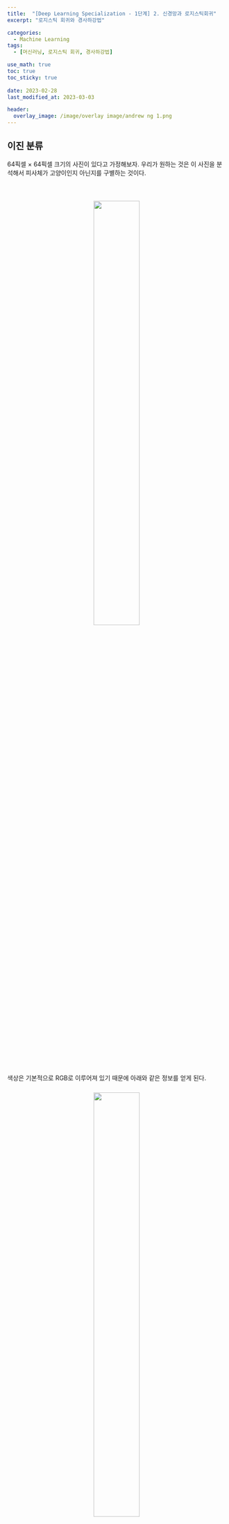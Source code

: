 ```yaml
---
title:  "[Deep Learning Specialization - 1단계] 2. 신경망과 로지스틱회귀"
excerpt: "로지스틱 회귀와 경사하강법"

categories:
  - Machine Learning
tags:
  - [머신러닝, 로지스틱 회귀, 경사하강법]

use_math: true
toc: true
toc_sticky: true
 
date: 2023-02-28
last_modified_at: 2023-03-03

header:
  overlay_image: /image/overlay image/andrew ng 1.png
---
```


## 이진 분류
64픽셀 $\times$ 64픽셀 크기의 사진이 있다고 가정해보자. 우리가 원하는 것은 이 사진을 분석해서 피사체가 고양이인지 아닌지를 구별하는 것이다.

<br/>
<figure style="display:block; text-align:center;">
  <img src="/image/Deep Learning Specialization/고양이사진.jpg"
       style="width: 50%; height: auto; margin:10px">
</figure>
<br/>

색상은 기본적으로 RGB로 이루어져 있기 때문에 아래와 같은 정보를 얻게 된다.
<br/>
<figure style="display:block; text-align:center;">
  <img src="/image/Deep Learning Specialization/고양이사진 RGB 분석.jpg"
       style="width: 50%; height: auto; margin:10px">
  <figcaption style="text-align:center; font-size:14px; color:#808080">
    64픽셀을 전부 나타내지 않고 간소화하였다.
  </figcaption>
</figure>
<br/>

이를 '특성벡터'로 변환해야 분석에 사용할 수 있다. 특성벡터는 말 그대로 특성을 담고있는 벡터를 의미한다.

$$x=\begin{bmatrix}255\\231\\...\\...\\255\\134 \end{bmatrix}$$

특성벡터의 차원(dimension)을 확인하는 것은 중요하다. 3개의 색상이 각각 64 $\times$ 64 의 픽셀을 가지고 있으므로 아래와 같이 계산할 수 있다.

$$n = n_x = 64 \times 64 \times 3 = 12288$$

앞으로 $n_x$는 벡터 $x$의 차원을 표현하는 것으로 약속한다.

특성벡터($x$)와 결과($y$)의 조합인 $(x, y)$ 는 다음과 같은 조건을 따른다.
- $x \in R^{n_x}$ (n차원 벡터 집합)
- $y \in \{0, 1\}$

m개의 훈련 데이터가 있다고 하면 다음과 같이 표현된다.

$$ \{(x^{(1)}, y^{(1)}), (x^{(2)}, y^{(2)}), ... , (x^{(m)}, y^{(m)})\} $$

여기서 m개의 특성벡터만을 모아 표현할 수도 있다.

$$X = \begin{bmatrix}
| & | & & |\\ 
x^{(1)} & x^{(2)} & \cdots & x^{(m)}\\
| & | & & |
\end{bmatrix}$$

행렬 X의 모양은(`X.shape`) $(n_x, m)$이다. 벡터 m개를 모아두었고, 각각의 벡터가 $n_x$차원을 가지기 때문이다.

결과인 y도 행렬로 표현할 수 있다.

$$ Y=\begin{bmatrix}y^{(1)}&y^{(2)}&...&y^{(m)}\end{bmatrix} $$

모양은 X와 비슷하지만 실제로는 완전히 다르다. `Y.shape`의 값은 $(1, m)$이다.

<br/>

## 로지스틱 회귀
로지스틱 회귀는 특성벡터 x가 주어졌을 떄 우리는 결과 y를 알고 싶다. 더 자세하게는 그 그림에 찍힌 것이 진짜 고양이인 확률을 알고 싶은 것이다. 식으로 표현하면 아래와 같다.

$$ \hat{y} = P(y=1|x)$$

일종의 조건부 확률이다. 

x를 이용해 y를 도출하는 과정에서는 다양한 매개변수가 필요하다. w와 b가 그 역할을 해준다.

$w \in R^{n_x}$   
$b \in R$

w는 벡터이고 b는 실수이다. 결과 값을 구하는 과정을 w, x, b를 이용해 선형회귀처럼 식을 써보면 아래와 같다.

$$\hat{y} = w^Tx + b$$

그러나 앞서 다른 강의에서 살펴보았듯이, 선형회귀는 확률을 예측하는 데 적합하지 않다. 확률은 0과 1 사이의 값이어야 하지만, 선형회귀의 결과는 0보다 작을 수도 있고, 1보다 클 수도 있기 때문이다.

그래서 우리는 로지스틱 회귀를 사용한다. 로지스틱 회귀는 시그모이드 함수를 이용해 선형회귀의 결과를 0과 1 사이로 fitting하는 것이라고 생각하면 편하다. 시그모이드 함수는 아래처럼 생겼다.
<br/>
<figure style="display:block; text-align:center;">
  <img src="/image/Deep Learning Specialization/sigmoid 함수.png"
       style="width: 80%; height: auto; margin:10px">
  <figcaption style="text-align:center; font-size:14px; color:#808080">
    Sigmoid 함수 (출처: 위키백과)
  </figcaption>
</figure>
<br/>

보다시피 시그모이드 함수는 모든 함숫값이 0과 1 사이에 위치한다. 어떠한 값을 집어넣어도 0과 1사이의 결과 값이 주어진다.

앞선 식을 시그모이드 함수에 적용하면 다음과 같다.

$$\hat{y} = \sigma(w^Tx + b)$$

시그모이드 함수식은 이렇게 생겼다.

$$\sigma(z) = \frac{1}{1+e^{-z}}$$

z가 매우 커지면 $e^{-z}$는 0에 가까워지고, 함숫값은 1에 가까워진다. 반대로 z가 매우 작아지면 $e^{-z}$는 매우 커지고, 함숫값은 0에 가까워진다.

<br/>

## 손실함수와 비용함수
로지스틱 회귀는 말 그대로 '예측'이다. 우리는 예측이 실제와 차이가 없도록 각 특성벡터들에 대해 실제 결과와 예측값의 차이를 줄이고 싶다.

손실함수(loss function)은 하나의 특성벡터에 대해 결과와의 차이를 파악하는 함수이다. '로지스틱 회귀에서' 손실 함수는 다음과 같이 정의한다.

$$ L(\hat{y}, y) = -(y\log{}{\hat{y}} + (1-y)\log{}{(1-\hat{y})}) $$

y가 1이면, 손실함수는 $ L(\hat{y}, y) = -\log{}{\hat{y}} $ 가 되고, $\hat{y}$ 가 증가해야 손실이 줄어든다.    
반대로 y가 0이면 손실함수는 $ L(\hat{y}, y) = -\log{}{(1-\hat{y})} $ 가 되고, $\hat{y}$ 가 감소해야 손실이 줄어든다.    

손실함수가 하나의 특성벡터에 대해 손실을 파악한다면, 비용함수(cost function)는 전체 행렬에 대한 차이를 파악한다.

$$\displaystyle J(w, b) = \frac{1}{m} \sum_{i=1}^{m}{L(\hat{y}^{(i)}, y^{(i)})} = -\frac{1}{m} \sum_{i=1}^{m}{[y^{(i)}\log{}{\hat{y}^{(i)}} + (1-y^{(i)})\log{}{(1-\hat{y}^{(i)})}]} $$

비용함수가 가진 변수에 주목하자. 핵심은 손실함수를 최소화하는 w와 b를 찾는 것이다.

<br/>

## 경사하강법
경사하강법은 비용함수를 최소화하는 매개변수 w, b를 찾는 과정이다. 함수로 만들어진 면 위의 임의의 한 점에서 최솟값을 향해 하강한다고 하여 경사하강법이라는 이름이 붙었다.
<br/>
<figure style="display:block; text-align:center;">
  <img src="/image/Deep Learning Specialization/경사하강법.jpg"
       style="width: 50%; height: auto; margin:10px">
</figure>
<br/>

위의 그림에서 면 위에 있는 점의 함숫값이 $J(w, b)$ 이다. 우리는 면 위에서 임의로 점을 하나 선택한 뒤, 가장 낮은 곳을 향해 빠르게 내려올 것이다. 비용함수를 최소화하고 싶기 때문이다.

어떻게 가장 빠르게 하산할 수 있는 방법을 찾을까? 바로 기울기를 활용하면 된다. 우리는 기울기를 활용해 w와 b를 변경함으로써 최적의 값을 찾는다.

가장 간단하게 살펴보자. 다음과 같은 w에 대한 아래로 볼록한 함수가 있다.
<br/>
<figure style="display:block; text-align:center;">
  <img src="/image/Deep Learning Specialization/w에 대한 아래로 볼록한 함수.jpg"
       style="width: 50%; height: auto; margin:10px">
</figure>
<br/>

만약 우리가 잡은 점이 최저점의 오른쪽에 있다면, 그 점에서의 기울기는 양수가 될 것이다. 기울기가 양수라면, 왼쪽으로 내려오면 된다.
반대로 우리가 잡은 점이 최저점의 왼쪽에 있다면, 그 점에서의 기울기는 음수이다. 그럼 기울기가 음수가 아닐때까지(0이 될 때까지) w를 증가시키면 된다.

위에서 살펴본 과정은 다음 식처럼 나타낼 수 있다. 아래의 식을 w가 더 이상 변하지 않을 떄까지 반복한다.

$$ w = w -\alpha\frac{dJ(w)}{dw}$$

$\alpha$ 는 학습률(learning rate)를 의미한다. 학습률이 클수록 더 빠르게 w가 변화할 것이라고 생각할 수 있다. $\frac{dJ(w)}{dw}$ 는 고등학교에서 살펴본 바로 그 미분계수이다. 여기서는 함수의 변수가 하나지만, 실제 비용함수는 w, b 두 개의 변수를 가진다. 그래서 미분계수도 '편미분계수'을 활용해야 한다.

$$ w = w -\alpha\frac{dJ(w, b)}{dw}$$

$$ b = b -\alpha\frac{dJ(w, b)}{db}$$

엄밀하게는 편미분계수를 표현할 때 $\partial$ 을 활용해야하지만, 큰 상관은 없다.

> cf. 손실함수 더 알아보기    
로지스틱 회귀에서 사용하는 손실함수는 일반적으로 사용하는 손실함수와는 다르다. 일반적인 손실함수는 아래와 같다.   $$ L(\hat{y}, y) = \frac{1}{2}(\hat{y} - y)^2 $$
그러나 이는 최적값 1개를 찾아야 하는 로지스틱 회귀에는 부적절하다. 지역 최적값이 전역최적값이 아닐 수 있기 때문이다([추가 설명 링크](https://hyun3246.github.io/data%20science/MIT-%EB%8D%B0%EC%9D%B4%ED%84%B0-%EC%82%AC%EC%9D%B4%EC%96%B8%EC%8A%A4-%EA%B8%B0%EC%B4%88-Chapter-1.-Introduction-and-Optimization-Problems/)).    
반면 위에서 소개한 손실함수는 아래로 볼록한 모양으로 전역최적이 지역최적과 일치한다. 그래서 우리는 일반적인 손실함수 대신 다른 손실함수를 활용한다.

<br/>

## 미분
고등학교에서 더 어려운 것도 했다. 생략.

<br/>

## 계산 그래프와 미분계수
계산 그래프는 계산 과정을 나타낸 일종의 그림으로 보면 된다. 다음과 같은 식을 계산 그래프로 계산한다고 해보자.

$$ J(a, b, c) = 3(a + bc) $$

계산 순서대로의 결과를 u, v, J를 이용해 나타낼 수 있다.

$$ u = bc $$      
$$ v = a + u $$     
$$ J = 3v $$        

이 계산 과정을 계산 그래프로 나타내면 다음과 같다.

<br/>
<figure style="display:block; text-align:center;">
  <img src="/image/Deep Learning Specialization/계산 그래프.jpg"
       style="width: 70%; height: auto; margin:10px">
</figure>
<br/>

로지스틱 회귀와 경사하강법에서는 계산 그래프를 사용해 얻을 수 있는 장점이 있다. 위 그림에서 빨간색 화살표를 따라 계산 그래프를 역(오른쪽 -> 왼쪽)으로 추적하여 미분계수를 쉽게 구할 수 있다. 

그럼 미분계수를 구해보자. 가장 오른쪽부터 시작하므로, $\frac{dJ}{dv}$ 부터 구한다. $J=3v$ 이므로 $\frac{dJ}{dv} = 3$ 이다.

그 다음에는 $\frac{dJ}{da}$ 를 구한다. 연쇄법칙을 사용하면 되는데, $\frac{dJ}{da} = \frac{dJ}{dv} \cdot \frac{dv}{da}$ 이므로 $\frac{dJ}{da}=3$ 이다. $\frac{dJ}{du}$ 도 똑같이 구하면 된다.

마지막으로 $\frac{dJ}{du}$ 를 구해보자. 연쇄법칙을 사용하면 $\frac{dJ}{db} = \frac{dJ}{du} \cdot \frac{du}{db}$ 가 된다. $\frac{dJ}{du}=3$ 이고, $\frac{du}{db}$ 가 c(c=2)이므로 $\frac{dJ}{db}=6$ 이다.

<br/>

## 로지스틱 회귀와 경사하강법에 계산 그래프 적용하기
<br/>
<figure style="display:block; text-align:center;">
  <img src="/image/Deep Learning Specialization/로지스틱 회귀 계산 그래프.jpg"
       style="width: 70%; height: auto; margin:10px">
</figure>
<br/>

여기서도 마찬가지로 오른쪽부터 시작한다. $\frac{dL(a, y)}{da}$ 를 계산하면 $-\frac{y}{a} + \frac{1-y}{1-a}$ 가 된다(잘 모르겠으면 미적분학 책을 뒤져보자.).

다음 과정은 손실함수 $\frac{dL(a, y)}{dz}$ 를 구하는 것이다.

$$\frac{dL(a, y)}{dz} = \frac{dL}{da} \cdot \frac{da}{dz}$$
$$\frac{dL(a, y)}{dz} = (-\frac{y}{a} + \frac{1-y}{1-a}) \cdot a(1-a)$$
$$\frac{dL(a, y)}{dz} = a - y$$

마지막으로는 $\frac{dL}{dw_1}$, $\frac{dL}{dw_2}$, $\frac{dL}{db}$ 를 구한다. 각각 $(x_1 \cdot \frac{dL}{dz})$ , $(x_2 \cdot \frac{dL}{dz})$ , $\frac{dL}{dz}$ 이다.

> 프로그래밍에서 미분계수를 변수로 사용해야 할 때가 많다. 그러나 그 떄마다 분수로 표현할 수도 없고, 파이썬에서는 분수 형식의 변수를 지원하지도 않는다.       
$\frac{dFindOutputVar}{dvar}$ 을 `dJdvar`처럼 쓸 수도 있지만, 편의상 `dvar`이라고 적는 경우가 더 많다. $\frac{dL}{da}$ 는 `da`, $\frac{dL}{dw_1}$ 은 `dw1`이 되는 식이다.   

<br/>

## m개의 학습 데이터에 대한 경사하강법
지금까지는 하나의 학습 데이터에 대해 어떻게 경사하강법을 적용하는지를 보았다. 이제는 m개의 데이터에 적용하는 것을 살펴볼 것이다.

우리는 비용함수를 $\displaystyle J(w, b) = \frac{1}{m} \sum_{i=1}^{m}{L(\hat{y}^{(i)}, y^{(i)})}$ 와 같이 쓴다. 비용함수를 미분하면 아래와 같이 쓸 수 있다.

$$\displaystyle \frac{d}{dw_1}J(w, b) = \frac{1}{m} \sum_{i=1}^{m}{\frac{d}{dw_1}L(\hat{y}^{(i)}, y^{(i)})}$$

$\frac{d}{dw_1}L(\hat{y}^{(i)}, y^{(i)})$ 는 $d{w_1}^{(i)}$ 로 표현할 수도 있다.

본격적으로 반복문을 살펴보자. 아래 반복문은 경사하강법을 1회 시행했을 때이다.
```
J = 0; dw1 = 0; dw2 = 0; db = 0

for i = 1 to m
  z(i) = w^T * x(i) + b
  a(i) = sigmoid(z(i))
  J += -[y(i)log(a(i)) + (1 - y(i))log(1-a(i))]
  dz(i) = a(i) - y(i)
  
  # n개의 특성에 대해 다시 반복해야하는 부분
  dw1 += x1(i)dz(i)
  dw2 += x2(i)dz(i)
  db += dz(i)
  
  J /= m
  dw1 /= m
  dw2 /= m
  db /= m
```

위 의사코드를 하나씩 살펴보자. 먼저, m개의 훈련세트이므로 m번 반복하는 `for`문이 있다. 반복문에서 가장 먼저 하는 것은 선형회귀식에 $x^{(i)}$ 를 대입하는 것이다. 그리고 이를 다시 시그모이드 함수에 넣어 그 결과를 $a^{(i)}$ 에 대입한다. $a^{(i)}$ 는 손실함수 계산에 사용된다. 그리고 손실함수 계산 결과를 변수 J에 넣는다. 이름에서 느낌이 오듯이 J는 나중에 비용함수 계산에 사용될 것이다.

그 다음 단락은 특성의 개수에 따라 달라진다. 특성에 따라 미분계수를 구하는 과정으로, 특성이 n개면 n번 반복한다.

마지막 단락에서는 이렇게 구한 값들을 m으로 나눈다. 이제 J는 비용함수의 값을 나타내게 되었다.

최종적으로 $w_1$, $w_2$, b를 정리하면 아래와 같다. $\alpha$ 는 학습률이다.

$$w_1 = w_1 - \alpha dw_1$$

$$w_2 = w_2 - \alpha dw_2$$ 
        
$$b = b - \alpha db$$         

위 과정은 경사하강법 1회 수행에 해당한다. 경사하강법을 n번 반복하여 최적의 값을 찾았다면, 위 과정을 n번 반복한 것이다.

위 과정의 가장 큰 단점은 반복문이 두 번 들어간다는 것이다. 반복문이 많아지면 당연히 수행 속도가 느려진다. 벡터화를 사용하면 명시적인 반복문을 제거할 수 있다. 과거에는 벡터화가 액세서리처럼 있으면 좋고 없어도 나쁠 것 없는 요소였지만, 딥러닝이 점점 고도화되는 현재는 필수적인 요소로 자리잡았다.

<br/>
<br/>

*별도의 출처가 있는 이미지를 제외한 모든 이미지는 강의자료에서 발췌하였음을 밝힙니다.*
